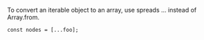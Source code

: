 To convert an iterable object to an array, use spreads ... instead of Array.from.   
```
const nodes = [...foo];
```   
